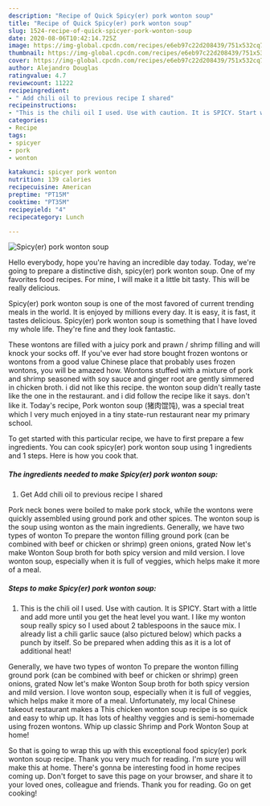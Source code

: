 ```yaml
---
description: "Recipe of Quick Spicy(er) pork wonton soup"
title: "Recipe of Quick Spicy(er) pork wonton soup"
slug: 1524-recipe-of-quick-spicyer-pork-wonton-soup
date: 2020-08-06T10:42:14.725Z
image: https://img-global.cpcdn.com/recipes/e6eb97c22d208439/751x532cq70/spicyer-pork-wonton-soup-recipe-main-photo.jpg
thumbnail: https://img-global.cpcdn.com/recipes/e6eb97c22d208439/751x532cq70/spicyer-pork-wonton-soup-recipe-main-photo.jpg
cover: https://img-global.cpcdn.com/recipes/e6eb97c22d208439/751x532cq70/spicyer-pork-wonton-soup-recipe-main-photo.jpg
author: Alejandro Douglas
ratingvalue: 4.7
reviewcount: 11222
recipeingredient:
- " Add chili oil to previous recipe I shared"
recipeinstructions:
- "This is the chili oil I used. Use with caution. It is SPICY. Start with a little and add more until you get the heat level you want. I like my wonton soup really spicy so I used about 2 tablespoons in the sauce mix. I already list a chili garlic sauce (also pictured below) which packs a punch by itself. So be prepared when adding this as it is a lot of additional heat!"
categories:
- Recipe
tags:
- spicyer
- pork
- wonton

katakunci: spicyer pork wonton 
nutrition: 139 calories
recipecuisine: American
preptime: "PT15M"
cooktime: "PT35M"
recipeyield: "4"
recipecategory: Lunch

---
```



![Spicy(er) pork wonton soup](https://img-global.cpcdn.com/recipes/e6eb97c22d208439/751x532cq70/spicyer-pork-wonton-soup-recipe-main-photo.jpg)

Hello everybody, hope you're having an incredible day today. Today, we're going to prepare a distinctive dish, spicy(er) pork wonton soup. One of my favorites food recipes. For mine, I will make it a little bit tasty. This will be really delicious.

Spicy(er) pork wonton soup is one of the most favored of current trending meals in the world. It is enjoyed by millions every day. It is easy, it is fast, it tastes delicious. Spicy(er) pork wonton soup is something that I have loved my whole life. They're fine and they look fantastic.

These wontons are filled with a juicy pork and prawn / shrimp filling and will knock your socks off. If you&#39;ve ever had store bought frozen wontons or wontons from a good value Chinese place that probably uses frozen wontons, you will be amazed how. Wontons stuffed with a mixture of pork and shrimp seasoned with soy sauce and ginger root are gently simmered in chicken broth. i did not like this recipe. the wonton soup didn&#39;t really taste like the one in the restaurant. and i did follow the recipe like it says. don&#39;t like it. Today&#39;s recipe, Pork wonton soup (猪肉馄饨), was a special treat which I very much enjoyed in a tiny state-run restaurant near my primary school.


To get started with this particular recipe, we have to first prepare a few ingredients. You can cook spicy(er) pork wonton soup using 1 ingredients and 1 steps. Here is how you cook that.

<!--inarticleads1-->

##### The ingredients needed to make Spicy(er) pork wonton soup:

1. Get  Add chili oil to previous recipe I shared


Pork neck bones were boiled to make pork stock, while the wontons were quickly assembled using ground pork and other spices. The wonton soup is the soup using wonton as the main ingredients. Generally, we have two types of wonton To prepare the wonton filling ground pork (can be combined with beef or chicken or shrimp) green onions, grated Now let&#39;s make Wonton Soup broth for both spicy version and mild version. I love wonton soup, especially when it is full of veggies, which helps make it more of a meal. 

<!--inarticleads2-->

##### Steps to make Spicy(er) pork wonton soup:

1. This is the chili oil I used. Use with caution. It is SPICY. Start with a little and add more until you get the heat level you want. I like my wonton soup really spicy so I used about 2 tablespoons in the sauce mix. I already list a chili garlic sauce (also pictured below) which packs a punch by itself. So be prepared when adding this as it is a lot of additional heat!


Generally, we have two types of wonton To prepare the wonton filling ground pork (can be combined with beef or chicken or shrimp) green onions, grated Now let&#39;s make Wonton Soup broth for both spicy version and mild version. I love wonton soup, especially when it is full of veggies, which helps make it more of a meal. Unfortunately, my local Chinese takeout restaurant makes a This chicken wonton soup recipe is so quick and easy to whip up. It has lots of healthy veggies and is semi-homemade using frozen wontons. Whip up classic Shrimp and Pork Wonton Soup at home! 

So that is going to wrap this up with this exceptional food spicy(er) pork wonton soup recipe. Thank you very much for reading. I'm sure you will make this at home. There's gonna be interesting food in home recipes coming up. Don't forget to save this page on your browser, and share it to your loved ones, colleague and friends. Thank you for reading. Go on get cooking!

